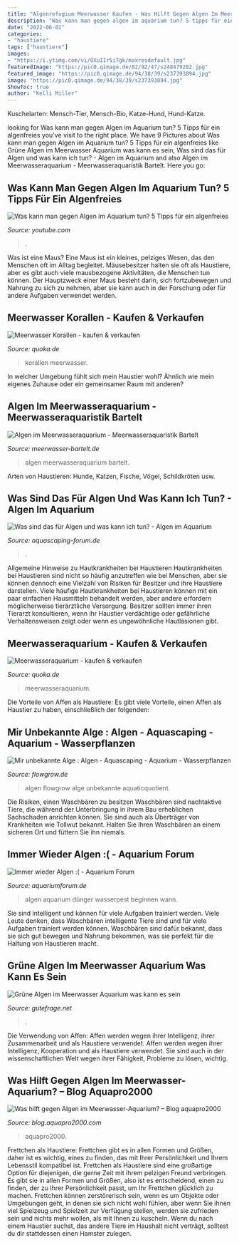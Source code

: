 ```yaml
---
title: "Algenrefugium Meerwasser Kaufen - Was Hilft Gegen Algen Im Meerwasser-aquarium? – Blog Aquapro2000"
description: "Was kann man gegen algen im aquarium tun? 5 tipps für ein algenfreies"
date: "2022-06-02"
categories:
- "haustiere"
tags: ["haustiere"]
images:
- "https://i.ytimg.com/vi/OXuIIr5iTgk/maxresdefault.jpg"
featuredImage: "https://pic0.qimage.de/82/92/47/s248479282.jpg"
featured_image: "https://pic0.qimage.de/94/38/39/s237393894.jpg"
image: "https://pic0.qimage.de/94/38/39/s237393894.jpg"
ShowToc: true
author: "Kelli Miller"
---
```



Kuschelarten: Mensch-Tier, Mensch-Bio, Katze-Hund, Hund-Katze.

	

		
looking for Was kann man gegen Algen im Aquarium tun? 5 Tipps für ein algenfreies you've visit to the right place. We have 9 Pictures about Was kann man gegen Algen im Aquarium tun? 5 Tipps für ein algenfreies like Grüne Algen im Meerwasser Aquarium was kann es sein, Was sind das für Algen und was kann ich tun? - Algen im Aquarium and also Algen im Meerwasseraquarium - Meerwasseraquaristik Bartelt. Here you go:
		
    
## Was Kann Man Gegen Algen Im Aquarium Tun? 5 Tipps Für Ein Algenfreies

<img loading=lazy src="https://i.ytimg.com/vi/OXuIIr5iTgk/maxresdefault.jpg" onerror="this.onerror=null;this.src='https://tse3.mm.bing.net/th?id=OIP.uESSwXBh-JuWrH4Li3nLLQHaEK&amp;pid=15.1';" alt="Was kann man gegen Algen im Aquarium tun? 5 Tipps für ein algenfreies">

_Source: youtube.com_

>. 

	

Was ist eine Maus?
Eine Maus ist ein kleines, pelziges Wesen, das den Menschen oft im Alltag begleitet. Mäusebesitzer halten sie oft als Haustiere, aber es gibt auch viele mausbezogene Aktivitäten, die Menschen tun können. Der Hauptzweck einer Maus besteht darin, sich fortzubewegen und Nahrung zu sich zu nehmen, aber sie kann auch in der Forschung oder für andere Aufgaben verwendet werden.

    
## Meerwasser Korallen - Kaufen &amp; Verkaufen

<img loading=lazy src="https://pic0.qimage.de/94/38/39/s237393894.jpg" onerror="this.onerror=null;this.src='https://tse2.mm.bing.net/th?id=OIP.zRqcPinv_PG2yHtwm0fRxgAAAA&amp;pid=15.1';" alt="Meerwasser Korallen - kaufen &amp; verkaufen">

_Source: quoka.de_

>korallen meerwasser. 

	

In welcher Umgebung fühlt sich mein Haustier wohl? Ähnlich wie mein eigenes Zuhause oder ein gemeinsamer Raum mit anderen?

    
## Algen Im Meerwasseraquarium - Meerwasseraquaristik Bartelt

<img loading=lazy src="https://www.meerwasser-bartelt.de/media/image/product/994/lg/algen-im-meerwasseraquarium.jpg" onerror="this.onerror=null;this.src='https://tse2.mm.bing.net/th?id=OIP.RGHbz5CLT-2WSHuBRULhYgHaHa&amp;pid=15.1';" alt="Algen im Meerwasseraquarium - Meerwasseraquaristik Bartelt">

_Source: meerwasser-bartelt.de_

>algen meerwasseraquarium bartelt. 

	

Arten von Haustieren: Hunde, Katzen, Fische, Vögel, Schildkröten usw.

    
## Was Sind Das Für Algen Und Was Kann Ich Tun? - Algen Im Aquarium

<img loading=lazy src="https://www.aquascaping-forum.de/index.php?page=Attachment&amp;attachmentID=6176" onerror="this.onerror=null;this.src='https://tse4.mm.bing.net/th?id=OIP.PNO3CxI1EVuXNbHGWJ5OIAHaGM&amp;pid=15.1';" alt="Was sind das für Algen und was kann ich tun? - Algen im Aquarium">

_Source: aquascaping-forum.de_

>. 

	

Allgemeine Hinweise zu Hautkrankheiten bei Haustieren
Hautkrankheiten bei Haustieren sind nicht so häufig anzutreffen wie bei Menschen, aber sie können dennoch eine Vielzahl von Risiken für Besitzer und ihre Haustiere darstellen. Viele häufige Hautkrankheiten bei Haustieren können mit ein paar einfachen Hausmitteln behandelt werden, aber andere erfordern möglicherweise tierärztliche Versorgung. Besitzer sollten immer ihren Tierarzt konsultieren, wenn ihr Haustier verdächtige oder gefährliche Verhaltensweisen zeigt oder wenn es ungewöhnliche Hautläsionen gibt.

    
## Meerwasseraquarium - Kaufen &amp; Verkaufen

<img loading=lazy src="https://pic0.qimage.de/82/92/47/s248479282.jpg" onerror="this.onerror=null;this.src='https://tse4.mm.bing.net/th?id=OIP.lKBRXFK0do2edf4mMbrsewAAAA&amp;pid=15.1';" alt="Meerwasseraquarium - kaufen &amp; verkaufen">

_Source: quoka.de_

>meerwasseraquarium. 

	

Die Vorteile von Affen als Haustiere: Es gibt viele Vorteile, einen Affen als Haustier zu haben, einschließlich der folgenden:

    
## Mir Unbekannte Alge : Algen - Aquascaping - Aquarium - Wasserpflanzen

<img loading=lazy src="http://www.aquaticquotient.com/gallery/files/5/4/2/IMG_0910ER.jpg" onerror="this.onerror=null;this.src='https://tse4.mm.bing.net/th?id=OIP.y_DYVgQ72mY9m7JgrJQC-AHaE8&amp;pid=15.1';" alt="Mir unbekannte Alge : Algen - Aquascaping - Aquarium - Wasserpflanzen">

_Source: flowgrow.de_

>algen flowgrow alge unbekannte aquaticquotient. 

	

Die Risiken, einen Waschbären zu besitzen
Waschbären sind nachtaktive Tiere, die während der Unterbringung in ihrem Bau erheblichen Sachschaden anrichten können. Sie sind auch als Überträger von Krankheiten wie Tollwut bekannt. Halten Sie Ihren Waschbären an einem sicheren Ort und füttern Sie ihn niemals.

    
## Immer Wieder Algen :( - Aquarium Forum

<img loading=lazy src="https://image-proxy.forumhome.com/16047960c2914f335924d416090d07fbb3edf6bc?url=http:%2F%2Fup.picr.de%2F9094525bbd.jpg" onerror="this.onerror=null;this.src='https://tse1.mm.bing.net/th?id=OIP.KBiovM6ITxVz1yu2Ho0gYAHaFj&amp;pid=15.1';" alt="Immer wieder Algen :( - Aquarium Forum">

_Source: aquariumforum.de_

>algen aquarium dünger wasserpest beginnen wann. 

	

Sie sind intelligent und können für viele Aufgaben trainiert werden.
Viele Leute denken, dass Waschbären intelligente Tiere sind und für viele Aufgaben trainiert werden können. Waschbären sind dafür bekannt, dass sie sich gut bewegen und Nahrung bekommen, was sie perfekt für die Haltung von Haustieren macht.

    
## Grüne Algen Im Meerwasser Aquarium Was Kann Es Sein

<img loading=lazy src="https://images.gutefrage.net/media/fragen/bilder/gruene-algen-im-meerwasser-aquarium-was-kann-es-sein-/0_full.jpg?v=1502615459000" onerror="this.onerror=null;this.src='https://tse3.mm.bing.net/th?id=OIP.eEb0UT9CfiYlAuOdD_8OOwHaNK&amp;pid=15.1';" alt="Grüne Algen im Meerwasser Aquarium was kann es sein">

_Source: gutefrage.net_

>. 

	

Die Verwendung von Affen: Affen werden wegen ihrer Intelligenz, ihrer Zusammenarbeit und als Haustiere verwendet.
Affen werden wegen ihrer Intelligenz, Kooperation und als Haustiere verwendet. Sie sind auch in der wissenschaftlichen Welt wegen ihrer Fähigkeit, Probleme zu lösen, wichtig.

    
## Was Hilft Gegen Algen Im Meerwasser-Aquarium? – Blog Aquapro2000

<img loading=lazy src="https://blog.aquapro2000.com/wp-content/uploads/2015/10/IMG_4152-300x225@2x.jpg" onerror="this.onerror=null;this.src='https://tse3.mm.bing.net/th?id=OIP.TS6BtfN_9wPFpMqcb4NNAwHaFj&amp;pid=15.1';" alt="Was hilft gegen Algen im Meerwasser-Aquarium? – Blog aquapro2000">

_Source: blog.aquapro2000.com_

>aquapro2000. 

	

Frettchen als Haustiere: Frettchen gibt es in allen Formen und Größen, daher ist es wichtig, eines zu finden, das mit Ihrer Persönlichkeit und Ihrem Lebensstil kompatibel ist.
Frettchen als Haustiere sind eine großartige Option für diejenigen, die gerne Zeit mit ihrem pelzigen Freund verbringen. Es gibt sie in allen Formen und Größen, also ist es entscheidend, einen zu finden, der zu Ihrer Persönlichkeit passt, um Ihr Frettchen glücklich zu machen. Frettchen können zerstörerisch sein, wenn es um Objekte oder Umgebungen geht, in denen sie sich nicht wohl fühlen, aber wenn Sie ihnen viel Spielzeug und Spielzeit zur Verfügung stellen, werden sie zufrieden sein und nichts mehr wollen, als mit Ihnen zu kuscheln. Wenn du nach einem Haustier suchst, das andere Tiere im Haushalt nicht verträgt, solltest du dir stattdessen einen Hamster zulegen.

